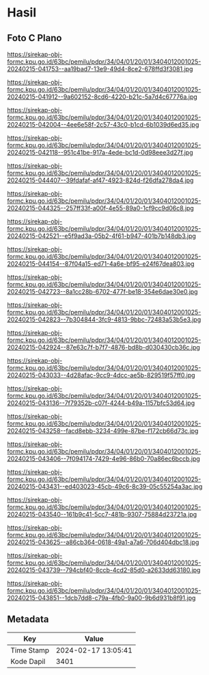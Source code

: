 # Hasil

## Foto C Plano

https://sirekap-obj-formc.kpu.go.id/63bc/pemilu/pdpr/34/04/01/20/01/3404012001025-20240215-041753--aa19bad7-13e9-49d4-8ce2-678ffd3f3081.jpg

https://sirekap-obj-formc.kpu.go.id/63bc/pemilu/pdpr/34/04/01/20/01/3404012001025-20240215-041912--9a602152-8cd6-4220-b21c-5a7d4c67776a.jpg

https://sirekap-obj-formc.kpu.go.id/63bc/pemilu/pdpr/34/04/01/20/01/3404012001025-20240215-042004--4ee6e58f-2c57-43c0-b1cd-6b1039d6ed35.jpg

https://sirekap-obj-formc.kpu.go.id/63bc/pemilu/pdpr/34/04/01/20/01/3404012001025-20240215-042118--951c41be-917a-4ede-bc1d-0d98eee3d27f.jpg

https://sirekap-obj-formc.kpu.go.id/63bc/pemilu/pdpr/34/04/01/20/01/3404012001025-20240215-044407--39fdafaf-af47-4923-824d-f26dfa278da4.jpg

https://sirekap-obj-formc.kpu.go.id/63bc/pemilu/pdpr/34/04/01/20/01/3404012001025-20240215-044325--257ff33f-a00f-4e55-89a0-1cf9cc9d06c8.jpg

https://sirekap-obj-formc.kpu.go.id/63bc/pemilu/pdpr/34/04/01/20/01/3404012001025-20240215-042521--e5f9ad3a-05b2-4f61-b947-401b7b148db3.jpg

https://sirekap-obj-formc.kpu.go.id/63bc/pemilu/pdpr/34/04/01/20/01/3404012001025-20240215-044154--87f04a15-ed71-4a6e-bf95-e24f67dea803.jpg

https://sirekap-obj-formc.kpu.go.id/63bc/pemilu/pdpr/34/04/01/20/01/3404012001025-20240215-042723--8a1cc28b-6702-477f-be18-354e6dae30e0.jpg

https://sirekap-obj-formc.kpu.go.id/63bc/pemilu/pdpr/34/04/01/20/01/3404012001025-20240215-042823--7b304844-3fc9-4813-9bbc-72483a53b5e3.jpg

https://sirekap-obj-formc.kpu.go.id/63bc/pemilu/pdpr/34/04/01/20/01/3404012001025-20240215-042924--87e63c7f-b7f7-4876-bd8b-d030430cb36c.jpg

https://sirekap-obj-formc.kpu.go.id/63bc/pemilu/pdpr/34/04/01/20/01/3404012001025-20240215-043033--4d28afac-9cc9-4dcc-ae5b-829519f57ff0.jpg

https://sirekap-obj-formc.kpu.go.id/63bc/pemilu/pdpr/34/04/01/20/01/3404012001025-20240215-043136--7f79352b-c07f-4244-b49a-1157bfc53d64.jpg

https://sirekap-obj-formc.kpu.go.id/63bc/pemilu/pdpr/34/04/01/20/01/3404012001025-20240215-043258--facd8ebb-3234-499e-87be-f172cb66d73c.jpg

https://sirekap-obj-formc.kpu.go.id/63bc/pemilu/pdpr/34/04/01/20/01/3404012001025-20240215-043406--7f094174-7429-4e96-86b0-70a86ec6bccb.jpg

https://sirekap-obj-formc.kpu.go.id/63bc/pemilu/pdpr/34/04/01/20/01/3404012001025-20240215-043431--ed403023-45cb-49c6-8c39-05c55254a3ac.jpg

https://sirekap-obj-formc.kpu.go.id/63bc/pemilu/pdpr/34/04/01/20/01/3404012001025-20240215-043540--161b9c41-5cc7-481b-9307-75884d23721a.jpg

https://sirekap-obj-formc.kpu.go.id/63bc/pemilu/pdpr/34/04/01/20/01/3404012001025-20240215-043625--a86cb364-0618-49a1-a7a6-706d404dbc18.jpg

https://sirekap-obj-formc.kpu.go.id/63bc/pemilu/pdpr/34/04/01/20/01/3404012001025-20240215-043739--794cbf40-8ccb-4cd2-85d0-a2633dd63180.jpg

https://sirekap-obj-formc.kpu.go.id/63bc/pemilu/pdpr/34/04/01/20/01/3404012001025-20240215-043851--1dcb7dd8-c79a-4fb0-9a00-9b6d931b8f91.jpg


## Metadata

| Key        | Value               |
| ---------- | ------------------- |
| Time Stamp | 2024-02-17 13:05:41 |
| Kode Dapil | 3401                |



